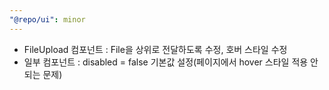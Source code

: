 ```yaml
---
"@repo/ui": minor
---
```


- FileUpload 컴포넌트 : File을 상위로 전달하도록 수정, 호버 스타일 수정
- 일부 컴포넌트 : disabled = false 기본값 설정(페이지에서 hover 스타일 적용 안되는 문제)

